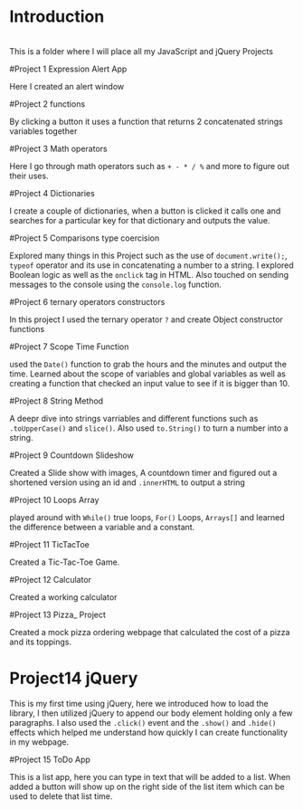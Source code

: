 # Introduction
<br />
This is a folder where I will place all my JavaScript and jQuery Projects<br>

#Project 1 Expression Alert App<br>

Here I created an alert window

#Project 2 functions<br>

By clicking a button it uses a function that returns 2 concatenated strings variables together 

#Project 3 Math operators<br>

Here I go through math operators such as ```+ - * / %``` and more to figure out their uses. 

#Project 4 Dictionaries <br>

I create a couple of dictionaries, when a button is clicked it calls one and searches for a particular key for that dictionary and outputs the value.

#Project 5 Comparisons type coercision<br>

Explored many things in this Project such as the use of ```document.write();```, ```typeof``` operator and its use in concatenating a number to a string. I explored Boolean logic as well as the ```onclick``` tag in HTML. Also touched on sending messages to the console using the ```console.log``` function.

#Project 6 ternary operators constructors<br>

In this project I used the ternary operator ```?``` and create Object constructor functions

#Project 7 Scope Time Function<br>

used the ```Date()``` function to grab the hours and the minutes and output the time. Learned about the scope of variables and global variables as well as creating a function that checked an input value to see if it is bigger than 10.

#Project 8 String Method<br>

A deepr dive into strings varriables and different functions such as ```.toUpperCase()``` and ```slice()```. Also used ```to.String()``` to turn a number into a string.

#Project 9 Countdown Slideshow<br>

Created a Slide show with images, A countdown timer and figured out a shortened version using an id and ```.innerHTML``` to output a string

#Project 10 Loops Array<br>

played around with ```While()``` true loops, ```For()``` Loops, ```Arrays[]```  and learned the difference between a variable and a constant.

#Project 11 TicTacToe<br>

Created a Tic-Tac-Toe Game.

#Project 12 Calculator<br>

Created a working calculator

#Project 13 Pizza_ Project<br>

Created a mock pizza ordering webpage that calculated the cost of a pizza and its toppings.


# Project14 jQuery<br>
This is my first time using jQuery, here we introduced how to load the library, I then utilized jQuery to append our body element holding only a few paragraphs. I also used the ```.click()``` event and the ```.show()``` and ```.hide()``` effects which helped me understand how quickly I can create functionality in my webpage.

#Project 15 ToDo App<br>

This is a list app, here you can type in text that will be added to a list. When added a button will show up on the right side of the list item which can be used to delete that list time.